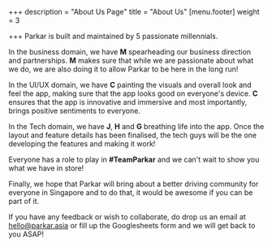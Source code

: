 +++
description = "About Us Page"
title = "About Us"
[menu.footer]
weight = 3

+++
Parkar is built and maintained by 5 passionate millennials.

In the business domain, we have **M** spearheading our business direction and partnerships. **M** makes sure that while we are passionate about what we do, we are also doing it to allow Parkar to be here in the long run!

In the UI/UX domain, we have **C** painting the visuals and overall look and feel the app, making sure that the app looks good on everyone's device. **C** ensures that the app is innovative and immersive and most importantly,  brings positive sentiments to everyone.

In the Tech domain, we have **J**, **H** and **G** breathing life into the app. Once the layout and feature details has been finalised, the tech guys will be the one developing the features and making it work!

Everyone has a role to play in **#TeamParkar** and we can't wait to show you what we have in store!

Finally, we hope that Parkar will bring about a better driving community for everyone in Singapore and to do that, it would be awesome if you can be part of it.

If you have any feedback or wish to collaborate, do drop us an email at hello@parkar.asia or fill up the Googlesheets form and we will get back to you ASAP!